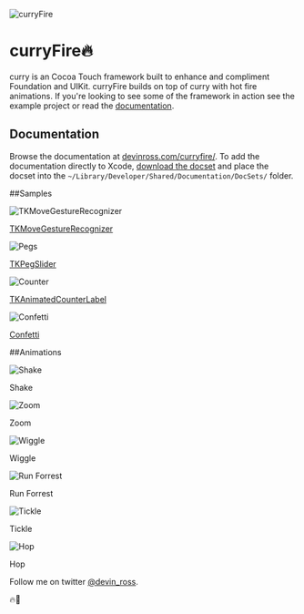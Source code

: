 ![curryFire](https://github.com/devinross/curry-fire/blob/master/Examples/appicon.png?raw=true)

curryFire🔥
============
curry is an Cocoa Touch framework built to enhance and compliment Foundation and UIKit. curryFire builds on top of curry with hot fire animations. If you're looking to see some of the framework in action see the example project or read the [documentation](http://devinross.com/curryfire/). 

## Documentation
Browse the documentation at [devinross.com/curryfire/](http://devinross.com/curryfire/). To add the documentation directly to Xcode, [download the docset](http://devinross.com/curryfire/com.devinross.curryfire.docset.zip) and place the docset into the `~/Library/Developer/Shared/Documentation/DocSets/` folder.



##Samples

![TKMoveGestureRecognizer](http://devinross.com/images/gifs/movegesture-400.gif)

[TKMoveGestureRecognizer](https://github.com/devinross/curry-fire/blob/master/curryfire/TKMoveGestureRecognizer.h)

![Pegs](http://devinross.com/images/gifs/pegs-400.gif)

[TKPegSlider](https://github.com/devinross/curry-fire/blob/master/curryfire/TKPegSlider.h)

![Counter](http://devinross.com/images/gifs/counter-400.gif)

[TKAnimatedCounterLabel](https://github.com/devinross/curry-fire/blob/master/curryfire/TKAnimatedCounterLabel.h)

![Confetti](http://devinross.com/images/gifs/confetti400.gif)

[Confetti](https://github.com/devinross/curry-fire/blob/master/curryfire/UIView%2BConfetti.h)



##Animations

![Shake](http://devinross.com/images/gifs/shake-400.gif)

Shake

![Zoom](http://devinross.com/images/gifs/zoom-400.gif)

Zoom

![Wiggle](http://devinross.com/images/gifs/wiggle-400.gif)

Wiggle

![Run Forrest](http://devinross.com/images/gifs/runforrest-400.gif)

Run Forrest

![Tickle](http://devinross.com/images/gifs/tickle-400.gif)

Tickle

![Hop](http://devinross.com/images/gifs/hop-400.gif)

Hop



Follow me on twitter [@devin_ross](http://twitter.com/devin_ross).


🔥🏀